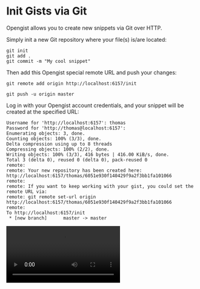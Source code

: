 # Init Gists via Git

Opengist allows you to create new snippets via Git over HTTP.

Simply init a new Git repository where your file(s) is/are located:

```shell
git init
git add .
git commit -m "My cool snippet"
```

Then add this Opengist special remote URL and push your changes:

```shell
git remote add origin http://localhost:6157/init

git push -u origin master
```

Log in with your Opengist account credentials, and your snippet will be created at the specified URL:

```shell
Username for 'http://localhost:6157': thomas
Password for 'http://thomas@localhost:6157':
Enumerating objects: 3, done.
Counting objects: 100% (3/3), done.
Delta compression using up to 8 threads
Compressing objects: 100% (2/2), done.
Writing objects: 100% (3/3), 416 bytes | 416.00 KiB/s, done.
Total 3 (delta 0), reused 0 (delta 0), pack-reused 0
remote:
remote: Your new repository has been created here: http://localhost:6157/thomas/6051e930f140429f9a2f3bb1fa101066
remote:
remote: If you want to keep working with your gist, you could set the remote URL via:
remote: git remote set-url origin http://localhost:6157/thomas/6051e930f140429f9a2f3bb1fa101066
remote:
To http://localhost:6157/init
 * [new branch]      master -> master
```

<video controls="controls" src="https://github.com/thomiceli/opengist/assets/27960254/3fe1a0ba-b638-4928-83a1-f38e46fea066" />